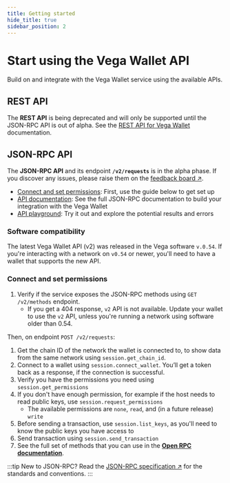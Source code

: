 ```yaml
---
title: Getting started
hide_title: true
sidebar_position: 2 
---
```


# Start using the Vega Wallet API
Build on and integrate with the Vega Wallet service using the available APIs. 

## REST API
The **REST API** is being deprecated and will only be supported until the JSON-RPC API is out of alpha. See the [REST API for Vega Wallet](rest-api.md) documentation.

## JSON-RPC API
The **JSON-RPC API** and its endpoint **`/v2/requests`** is in the alpha phase. If you discover any issues, please raise them on the [feedback board ↗](https://github.com/vegaprotocol/feedback/discussions).

* [Connect and set permissions](#connect-and-set-permissions): First, use the guide below to get set up
* [API documentation](./openrpc): See the full JSON-RPC documentation to build your integration with the Vega Wallet
* [API playground](./openrpc-api-playground): Try it out and explore the potential results and errors

### Software compatibility
The latest Vega Wallet API (v2) was released in the Vega software `v.0.54`. If you're interacting with a network on `v0.54` or newer, you'll need to have a wallet that supports the new API.

### Connect and set permissions
1. Verify if the service exposes the JSON-RPC methods using `GET /v2/methods` endpoint.
   * If you get a 404 response, `v2` API is not available. Update your wallet to use the `v2` API, unless you're running a network using software older than 0.54.

Then, on endpoint `POST /v2/requests`:
1. Get the chain ID of the network the wallet is connected to, to show data from the same network using `session.get_chain_id`.
2. Connect to a wallet using `session.connect_wallet`. You’ll get a token back as a response, if the connection is successful.
3. Verify you have the permissions you need using `session.get_permissions`
4. If you don't have enough permission, for example if the host needs to read public keys, use `session.request_permissions` 
   * The available permissions are `none`, `read`, and (in a future release) `write` 
5. Before sending a transaction, use `session.list_keys`, as you'll need to know the public keys you have access to
6. Send transaction using `session.send_transaction`
7. See the full set of methods that you can use in the **[Open RPC documentation](./openrpc)**.


:::tip New to JSON-RPC?
Read the [JSON-RPC specification ↗](https://www.jsonrpc.org/specification) for the standards and conventions.
:::
